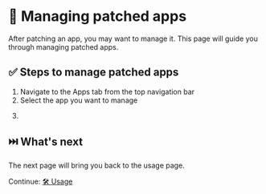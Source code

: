 # 🧰 Managing patched apps

After patching an app, you may want to manage it. This page will guide you through managing patched apps.

## ✅ Steps to manage patched apps

1. Navigate to the Apps tab from the top navigation bar
2. Select the app you want to manage
<!-- What happen to this? @BenjaminHalko -->
3. 

## ⏭️ What's next

The next page will bring you back to the usage page.

Continue: [🛠️ Usage](2_usage.md)

